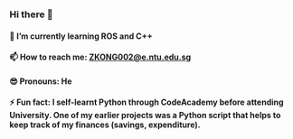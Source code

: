 ### Hi there 👋

#### 🤖 I’m currently learning ROS and C++
#### 📫 How to reach me: ZKONG002@e.ntu.edu.sg
#### 😎 Pronouns: He
#### ⚡ Fun fact: I self-learnt Python through CodeAcademy before attending University. One of my earlier projects was a Python script that helps to keep track of my finances (savings, expenditure). 

<!--
**zejiekong/zejiekong** is a ✨ _special_ ✨ repository because its `README.md` (this file) appears on your GitHub profile.

Here are some ideas to get you started:

- 🔭 I’m currently working on ...
- 🌱 I’m currently learning ...
- 👯 I’m looking to collaborate on ...
- 🤔 I’m looking for help with ...
- 💬 Ask me about ...
- 📫 How to reach me: ...
- 😄 Pronouns: ...
- ⚡ Fun fact: ...
-->
